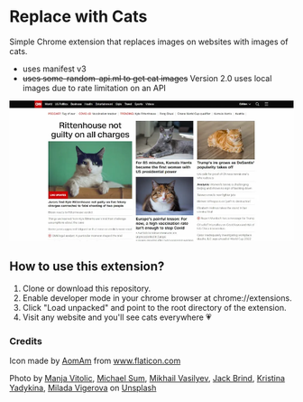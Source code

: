 # Replace with Cats

Simple Chrome extension that replaces images on websites with images of cats.

- uses manifest v3
- ~~uses some-random-api.ml to get cat images~~
  Version 2.0 uses local images due to rate limitation on an API

![image](preview.webp)

## How to use this extension?

1.  Clone or download this repository.
2.  Enable developer mode in your chrome browser at chrome://extensions.
3.  Click "Load unpacked" and point to the root directory of the extension.
4.  Visit any website and you'll see cats everywhere :heartpulse:

### Credits

<div>Icon made by <a href="https://www.flaticon.com/authors/aomam" title="AomAm">AomAm</a> from <a href="https://www.flaticon.com/" title="Flaticon">www.flaticon.com</a></div>

Photo by <a href="https://unsplash.com/@madhatterzone?utm_source=unsplash&utm_medium=referral&utm_content=creditCopyText">Manja Vitolic</a>, <a href="https://unsplash.com/@michaelsum1228?utm_source=unsplash&utm_medium=referral&utm_content=creditCopyText">Michael Sum</a>, <a href="https://unsplash.com/@miklevasilyev?utm_source=unsplash&utm_medium=referral&utm_content=creditCopyText">Mikhail Vasilyev</a>, <a href="https://unsplash.com/@brindo_?utm_source=unsplash&utm_medium=referral&utm_content=creditCopyText">Jack Brind</a>, <a href="https://unsplash.com/@kristlisa?utm_source=unsplash&utm_medium=referral&utm_content=creditCopyText">Kristina Yadykina</a>, <a href="https://unsplash.com/@milada_vigerova?utm_source=unsplash&utm_medium=referral&utm_content=creditCopyText">Milada Vigerova</a> on <a href="https://unsplash.com/s/photos/cat?utm_source=unsplash&utm_medium=referral&utm_content=creditCopyText">Unsplash</a>

